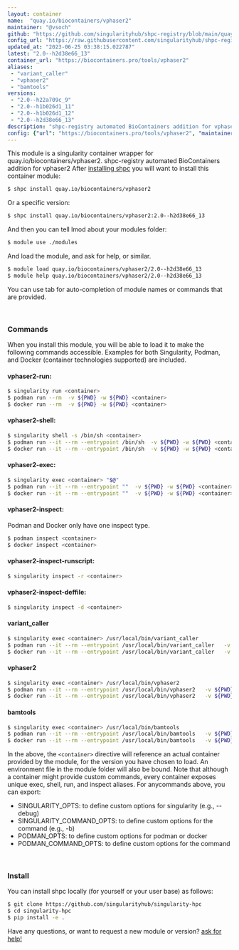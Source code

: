 ```yaml
---
layout: container
name:  "quay.io/biocontainers/vphaser2"
maintainer: "@vsoch"
github: "https://github.com/singularityhub/shpc-registry/blob/main/quay.io/biocontainers/vphaser2/container.yaml"
config_url: "https://raw.githubusercontent.com/singularityhub/shpc-registry/main/quay.io/biocontainers/vphaser2/container.yaml"
updated_at: "2023-06-25 03:38:15.022787"
latest: "2.0--h2d38e66_13"
container_url: "https://biocontainers.pro/tools/vphaser2"
aliases:
 - "variant_caller"
 - "vphaser2"
 - "bamtools"
versions:
 - "2.0--h22a709c_9"
 - "2.0--h1b026d1_11"
 - "2.0--h1b026d1_12"
 - "2.0--h2d38e66_13"
description: "shpc-registry automated BioContainers addition for vphaser2"
config: {"url": "https://biocontainers.pro/tools/vphaser2", "maintainer": "@vsoch", "description": "shpc-registry automated BioContainers addition for vphaser2", "latest": {"2.0--h2d38e66_13": "sha256:105584e22a039010ee172ff2803078b46fe4d3dffa70b60434e5447a58c46fc7"}, "tags": {"2.0--h22a709c_9": "sha256:38ed87b31e9d6aefb26c3071f71e8678467b7d52c63ce3925e940022db956fd7", "2.0--h1b026d1_11": "sha256:918ac4c76056e7a5542e38216bce3d52c24db0ec142b5428c86bf1c01629dd60", "2.0--h1b026d1_12": "sha256:4805d8dda8fe1830c3368bb8f1957d0a0ddb25c367235b4d3eef7866d9da137d", "2.0--h2d38e66_13": "sha256:105584e22a039010ee172ff2803078b46fe4d3dffa70b60434e5447a58c46fc7"}, "docker": "quay.io/biocontainers/vphaser2", "aliases": {"variant_caller": "/usr/local/bin/variant_caller", "vphaser2": "/usr/local/bin/vphaser2", "bamtools": "/usr/local/bin/bamtools"}}
---
```


This module is a singularity container wrapper for quay.io/biocontainers/vphaser2.
shpc-registry automated BioContainers addition for vphaser2
After [installing shpc](#install) you will want to install this container module:


```bash
$ shpc install quay.io/biocontainers/vphaser2
```

Or a specific version:

```bash
$ shpc install quay.io/biocontainers/vphaser2:2.0--h2d38e66_13
```

And then you can tell lmod about your modules folder:

```bash
$ module use ./modules
```

And load the module, and ask for help, or similar.

```bash
$ module load quay.io/biocontainers/vphaser2/2.0--h2d38e66_13
$ module help quay.io/biocontainers/vphaser2/2.0--h2d38e66_13
```

You can use tab for auto-completion of module names or commands that are provided.

<br>

### Commands

When you install this module, you will be able to load it to make the following commands accessible.
Examples for both Singularity, Podman, and Docker (container technologies supported) are included.

#### vphaser2-run:

```bash
$ singularity run <container>
$ podman run --rm  -v ${PWD} -w ${PWD} <container>
$ docker run --rm  -v ${PWD} -w ${PWD} <container>
```

#### vphaser2-shell:

```bash
$ singularity shell -s /bin/sh <container>
$ podman run --it --rm --entrypoint /bin/sh  -v ${PWD} -w ${PWD} <container>
$ docker run --it --rm --entrypoint /bin/sh  -v ${PWD} -w ${PWD} <container>
```

#### vphaser2-exec:

```bash
$ singularity exec <container> "$@"
$ podman run --it --rm --entrypoint ""  -v ${PWD} -w ${PWD} <container> "$@"
$ docker run --it --rm --entrypoint ""  -v ${PWD} -w ${PWD} <container> "$@"
```

#### vphaser2-inspect:

Podman and Docker only have one inspect type.

```bash
$ podman inspect <container>
$ docker inspect <container>
```

#### vphaser2-inspect-runscript:

```bash
$ singularity inspect -r <container>
```

#### vphaser2-inspect-deffile:

```bash
$ singularity inspect -d <container>
```


#### variant_caller

```bash
$ singularity exec <container> /usr/local/bin/variant_caller
$ podman run --it --rm --entrypoint /usr/local/bin/variant_caller   -v ${PWD} -w ${PWD} <container> -c " $@"
$ docker run --it --rm --entrypoint /usr/local/bin/variant_caller   -v ${PWD} -w ${PWD} <container> -c " $@"
```


#### vphaser2

```bash
$ singularity exec <container> /usr/local/bin/vphaser2
$ podman run --it --rm --entrypoint /usr/local/bin/vphaser2   -v ${PWD} -w ${PWD} <container> -c " $@"
$ docker run --it --rm --entrypoint /usr/local/bin/vphaser2   -v ${PWD} -w ${PWD} <container> -c " $@"
```


#### bamtools

```bash
$ singularity exec <container> /usr/local/bin/bamtools
$ podman run --it --rm --entrypoint /usr/local/bin/bamtools   -v ${PWD} -w ${PWD} <container> -c " $@"
$ docker run --it --rm --entrypoint /usr/local/bin/bamtools   -v ${PWD} -w ${PWD} <container> -c " $@"
```



In the above, the `<container>` directive will reference an actual container provided
by the module, for the version you have chosen to load. An environment file in the
module folder will also be bound. Note that although a container
might provide custom commands, every container exposes unique exec, shell, run, and
inspect aliases. For anycommands above, you can export:

 - SINGULARITY_OPTS: to define custom options for singularity (e.g., --debug)
 - SINGULARITY_COMMAND_OPTS: to define custom options for the command (e.g., -b)
 - PODMAN_OPTS: to define custom options for podman or docker
 - PODMAN_COMMAND_OPTS: to define custom options for the command

<br>

### Install

You can install shpc locally (for yourself or your user base) as follows:

```bash
$ git clone https://github.com/singularityhub/singularity-hpc
$ cd singularity-hpc
$ pip install -e .
```

Have any questions, or want to request a new module or version? [ask for help!](https://github.com/singularityhub/singularity-hpc/issues)
